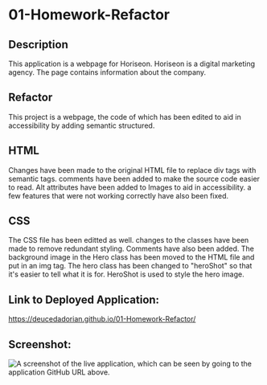 # 01-Homework-Refactor

## Description

This application is a webpage for Horiseon. Horiseon is a digital marketing agency. The page contains information about the company.

## Refactor

This project is a webpage, the code of which has been edited to aid in accessibility by adding semantic structured.

## HTML

Changes have been made to the original HTML file to replace div tags with semantic tags. comments have been added to make the source code easier to read. Alt attributes have been added to Images to aid in accessibility. a few features that were not working correctly have also been fixed.

## CSS

The CSS file has been editted as well. changes to the classes have been made to remove redundant styling. Comments have also been added. The background image in the Hero class has been moved to the HTML file and put in an img tag. The hero class has been changed to "heroShot" so that it's easier to tell what it is for. HeroShot is used to style the hero image.

## Link to Deployed Application:

https://deucedadorian.github.io/01-Homework-Refactor/

## Screenshot:

![A screenshot of the live application, which can be seen by going to the application GitHub URL above.](.assets/images/Homework-Refactor)